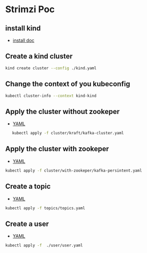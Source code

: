 # Strimzi Poc 

## install kind 
- [install doc](https://kind.sigs.k8s.io/docs/user/quick-start/#installation)

## Create a kind cluster

```bash
kind create cluster --config ./kind.yaml
```

## Change the context of you kubeconfig

```bash
kubectl cluster-info --context kind-kind
```

## Apply the cluster without zookeper
- [YAML](./cluster/kraft/kafka-cluster.yaml)

 ```bash
    kubectl apply -f cluster/kraft/kafka-cluster.yaml 
```

## Apply the cluster with zookeper 
- [YAML](./cluster/with-zookeper/kafka-persistent.yaml)

```bash
kubectl apply -f cluster/with-zookeper/kafka-persintent.yaml
```

## Create a topic

- [YAML](./topics/topics.yaml)

```bash
kubectl apply -f topics/topics.yaml
```

## Create a user 

- [YAML](./user/user.yaml)

```bash
kubectl apply -f  ./user/user.yaml
```